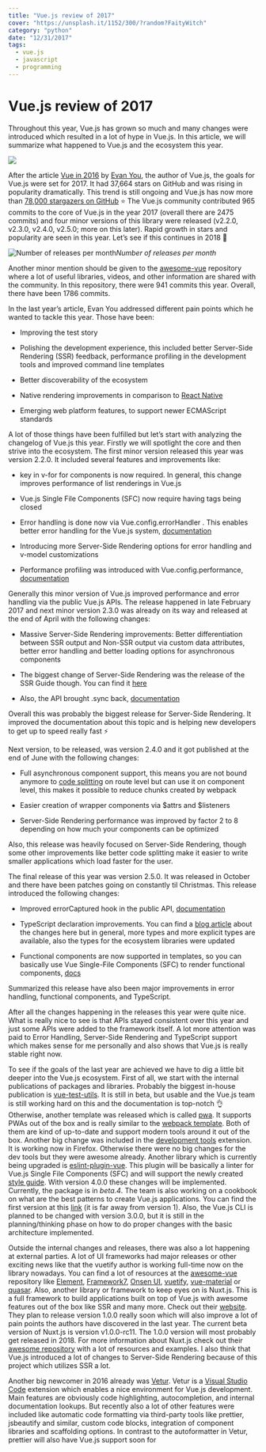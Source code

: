```yaml
---
title: "Vue.js review of 2017"
cover: "https://unsplash.it/1152/300/?random?FaityWitch"
category: "python"
date: "12/31/2017"
tags:
  - vue.js
  - javascript
  - programming
---
```


# Vue.js review of 2017

Throughout this year, Vue.js has grown so much and many changes were introduced which resulted in a lot of hype in Vue.js. In this article, we will summarize what happened to Vue.js and the ecosystem this year.

![](https://cdn-images-1.medium.com/max/4080/1*o_DF98Kq2orpNNHIpPcqmQ.png)

After the article [Vue in 2016](https://medium.com/the-vue-point/vue-in-2016-8df71d98bfb3#) by [Evan You](https://medium.com/@youyuxi), the author of Vue.js, the goals for Vue.js were set for 2017. It had 37,664 stars on GitHub and was rising in popularity dramatically. This trend is still ongoing and Vue.js has now more than [78,000 stargazers on GitHub](https://github.com/vuejs/vue/stargazers) ⭐ The Vue.js community contributed 965 commits to the core of Vue.js in the year 2017 (overall there are 2475 commits) and four minor versions of this library were released (v2.2.0, v2.3.0, v2.4.0, v2.5.0; more on this later). Rapid growth in stars and popularity are seen in this year. Let’s see if this continues in 2018 🚀

![Number of releases per month](https://cdn-images-1.medium.com/max/8880/1*UuxCc2n_qNGfYj8b11ktcQ.png)*Number of releases per month*

Another minor mention should be given to the [awesome-vue](https://github.com/vuejs/awesome-vue) repository where a lot of useful libraries, videos, and other information are shared with the community. In this repository, there were 941 commits this year. Overall, there have been 1786 commits.

In the last year’s article, Evan You addressed different pain points which he wanted to tackle this year. Those have been:

* Improving the test story

* Polishing the development experience, this included better Server-Side Rendering (SSR) feedback, performance profiling in the development tools and improved command line templates

* Better discoverability of the ecosystem

* Native rendering improvements in comparison to [React Native](https://facebook.github.io/react-native/)

* Emerging web platform features, to support newer ECMAScript standards

A lot of those things have been fulfilled but let’s start with analyzing the changelog of Vue.js this year. Firstly we will spotlight the core and then strive into the ecosystem. The first minor version released this year was version 2.2.0. It included several features and improvements like:

* key in v-for for components is now required. In general, this change improves performance of list renderings in Vue.js

* Vue.js Single File Components (SFC) now require having tags being closed

* Error handling is done now via Vue.config.errorHandler . This enables better error handling for the Vue.js system, [documentation](https://vuejs.org/v2/api/#errorHandler)

* Introducing more Server-Side Rendering options for error handling and v-model customizations

* Performance profiling was introduced with Vue.config.performance, [documentation](https://vuejs.org/v2/api/#performance)

Generally this minor version of Vue.js improved performance and error handling via the public Vue.js APIs. The release happened in late February 2017 and next minor version 2.3.0 was already on its way and released at the end of April with the following changes:

* Massive Server-Side Rendering improvements: Better differentiation between SSR output and Non-SSR output via custom data attributes, better error handling and better loading options for asynchronous components

* The biggest change of Server-Side Rendering was the release of the SSR Guide though. You can find it [here](https://vuejs.org/v2/guide/ssr.html)

* Also, the API brought .sync back, [documentation](https://vuejs.org/v2/guide/components.html#sync-Modifier)

Overall this was probably the biggest release for Server-Side Rendering. It improved the documentation about this topic and is helping new developers to get up to speed really fast ⚡

Next version, to be released, was version 2.4.0 and it got published at the end of June with the following changes:

* Full asynchronous component support, this means you are not bound anymore to [code splitting](https://webpack.js.org/guides/code-splitting/) on route level but can use it on component level, this makes it possible to reduce chunks created by webpack

* Easier creation of wrapper components via $attrs and $listeners

* Server-Side Rendering performance was improved by factor 2 to 8 depending on how much your components can be optimized

Also, this release was heavily focused on Server-Side Rendering, though some other improvements like better code splitting make it easier to write smaller applications which load faster for the user.

The final release of this year was version 2.5.0. It was released in October and there have been patches going on constantly til Christmas. This release introduced the following changes:

* Improved errorCaptured hook in the public API, [documentation](https://gist.github.com/yyx990803/9bdff05e5468a60ced06c29c39114c6b#error-handling-with-errorcaptured-hook)

* TypeScript declaration improvements. You can find a [blog article](https://medium.com/the-vue-point/upcoming-typescript-changes-in-vue-2-5-e9bd7e2ecf08) about the changes here but in general, more types and more explicit types are available, also the types for the ecosystem libraries were updated

* Functional components are now supported in templates, so you can basically use Vue Single-File Components (SFC) to render functional components, [docs](https://vue-loader.vuejs.org/en/features/functional.html)

Summarized this release have also been major improvements in error handling, functional components, and TypeScript.

After all the changes happening in the releases this year were quite nice. What is really nice to see is that APIs stayed consistent over this year and just some APIs were added to the framework itself. A lot more attention was paid to Error Handling, Server-Side Rendering and TypeScript support which makes sense for me personally and also shows that Vue.js is really stable right now.

To see if the goals of the last year are achieved we have to dig a little bit deeper into the Vue.js ecosystem. First of all, we start with the internal publications of packages and libraries. Probably the biggest in-house publication is [vue-test-utils](https://github.com/vuejs/vue-test-utils). It is still in beta, but usable and the Vue.js team is still working hard on this and the documentation is top-notch 👌 Otherwise, another template was released which is called [pwa](https://github.com/vuejs-templates/pwa). It supports PWAs out of the box and is really similar to the [webpack template](https://github.com/vuejs-templates/webpack). Both of them are kind of up-to-date and support modern tools around it out of the box. Another big change was included in the [development tools](https://github.com/vuejs/vue-devtools) extension. It is working now in Firefox. Otherwise there were no big changes for the dev tools but they were awesome already. Another library which is currently being upgraded is [eslint-plugin-vue](https://github.com/vuejs/eslint-plugin-vue). This plugin will be basically a linter for Vue.js Single File Components (SFC) and will support the newly created [style guide](https://vuejs.org/v2/style-guide/). With version 4.0.0 these changes will be implemented. Currently, the package is in *beta.4*. The team is also working on a cookbook on what are the best patterns to create Vue.js applications. You can find the first version at this [link](https://vuejs.org/v2/cookbook/index.html) (it is far away from version 1). Also, the Vue.js CLI is planned to be changed with version 3.0.0, but it is still in the planning/thinking phase on how to do proper changes with the basic architecture implemented.

Outside the internal changes and releases, there was also a lot happening at external parties. A lot of UI frameworks had major releases or other exciting news like that the vuetify author is working full-time now on the library nowadays. You can find a lot of resources at the [awesome-vue](https://github.com/vuejs/awesome-vue) repository like [Element](https://github.com/ElemeFE/element), [Framework7](https://github.com/framework7io/framework7), [Onsen UI](https://github.com/OnsenUI/OnsenUI), [vuetify](https://github.com/vuetifyjs/vuetify), [vue-material](https://github.com/vuematerial/vue-material) or [quasar](https://github.com/quasarframework/quasar). Also, another library or framework to keep eyes on is Nuxt.js. This is a full framework to build applications built on top of Vue.js with awesome features out of the box like SSR and many more. Check out their [website](https://nuxtjs.org/). They plan to release version 1.0.0 really soon which will also improve a lot of pain points the authors have discovered in the last year. The current beta version of Nuxt.js is version v1.0.0-rc11. The 1.0.0 version will most probably get released in 2018. For more information about Nuxt.js check out their [awesome repository](https://github.com/nuxt-community/awesome-nuxt) with a lot of resources and examples. I also think that Vue.js introduced a lot of changes to Server-Side Rendering because of this project which utilizes SSR a lot.

Another big newcomer in 2016 already was [Vetur](https://github.com/vuejs/vetur). Vetur is a [Visual Studio Code](https://code.visualstudio.com/) extension which enables a nice environment for Vue.js development. Main features are obviously code highlighting, autocompletion, and internal documentation lookups. But recently also a lot of other features were included like automatic code formatting via third-party tools like prettier, jsbeautify and similar, custom code blocks, integration of component libraries and scaffolding options. In contrast to the autoformatter in Vetur, prettier will also have Vue.js support soon for <script> and <style> tags. You can find the related pull request [here](https://github.com/prettier/prettier/pull/3563) but we need to wait for the next version of prettier. From twitter, I also heard that this will be integrated into the webpack template. With this autoformatting is not IDE/Editor-dependent anymore. Only feature which is missing about Vue.js integration for prettier is the autoformatting of the <template> tag.

On native integrations, there was also progress to show. [Weex](https://github.com/apache/incubator-weex/) is incubated now by apache and is being developed constantly. But what really popped up this year was [nativescript-vue](https://github.com/rigor789/nativescript-vue). This is an integration of Vue.js into nativescript to write native mobile applications with Vue.js components. It is not stable yet, but progress is begin made.

Another cool third-party tool which was introduced is [codesandbox](https://codesandbox.io/). It is an online editor like codepen but focused on React, Vue.js and many more front-end frameworks. It has support for Vue Single File Components and is working really great to demonstrate applications and small code snippets. If you want to check out the Vue.js template follow this [URL](https://codesandbox.io/s/vue). It is super simple to edit those files and working impressively easy and smooth.

Other than those coding-related changes there was also a lot happening in the community. The first ever Vue.js conference was hosted in Wrocław, Poland. You can find more information about the conference at [their site](http://conf.vuejs.org/) or [watch the talks](https://www.youtube.com/channel/UC9dJjbYeXjirDYYVfUD3bSw/videos). A small after-video of the conference can be viewed here:

<center><iframe width="560" height="315" src="https://www.youtube.com/embed/TsgdiXGWlIY" frameborder="0" allowfullscreen></iframe></center>

Besides the conference, a lot of meetups were founded or got a bigger attraction. Those meetups were hosted in different cities around the world like [Paris](https://www.meetup.com/Vuejs-Paris/), [New York](https://www.meetup.com/vueJsNYC/), [London](https://www.meetup.com/London-Vue-js-Meetup/), [Berlin](https://www.meetup.com/Vue-js-Berlin/), [Chicago](https://www.meetup.com/Chicago-Vue-js/), [Amsterdam](https://www.meetup.com/VueJSMeetupAmsterdam/), [Buenos Aires](https://www.meetup.com/vuenos-aires/), [Singapore](https://www.meetup.com/Vue-JS-Singapore/), [Medellín](https://www.meetup.com/Vue-JS-Medellin/), [Tel Aviv](https://www.meetup.com/VueIsrael), [Sydney](https://www.meetup.com/vue-sydney/), [Budapest](https://www.meetup.com/Vue-js-Budapest) and many more. If your city is not on this list go to [meetup.com](https://www.meetup.com) and look for a Vue.js meetup near your city or create one. You can also find help in different communication channels of Vue.js. One of those new communication channels is the new discord server. The chat of Vue.js officially moved away from gitter to discord since it is more community focused now. You can join the discord chat via [this link](https://chat.vuejs.org/). In other news, the core team also did an [AMA on hashnode](https://hashnode.com/ama/with-vuejs-team-cj7itlrki03ae62wuv2r2005s) this year. A lot of opinions and cool side notes are dropped there.

Moreover, Monterail did a survey about Vue.js this year. You can check it out [here](https://www.monterail.com/state-of-vuejs-report). Key points to get extracted are probably the problems Vue.js have in the opinion of the developers who are using the framework. Those pain points are for example that Vue.js is really unknown in the western world, that the future is not certain, no native mobile platform is supported well in comparison to something like React Native, that the scalability of large applications written with Vue.js is unclear or not explained great and the testing of Vue.js components is not enyojable.

Those pain points collide sometimes with the goals Evan set last year for Vue.js but they got resolved partly. Let’s review the goals:

***Improving the test story ***✔️

Now with [vue-test-utils](https://github.com/vuejs/vue-test-utils) and the [great documentation](https://vue-test-utils.vuejs.org/) around it, the integration into the Vue.js project templates and general more publicity, I think this goal is completely achieved. Ok, just the version 1.0.0 needs to be dropped and everyone will be happy.

***Polishing the development experience ***📈

With the improvements of the docs like the SSR Guide, the Style Guide or the upcoming Vue.js cookbook a lot of the documentation pain points are resolved. Nevertheless, I think it is important to also give guidance for large-scale applications and it is really hard to get through and having own ideas about how to structure this. Anyway, the performance profiler was included and gives more feedback to the developers. Also, a new project template was added and the Vue.js CLI rework is in progress right now.

***Better discoverability of the ecosystem ***⚙️

The goal was to get away from awesome-vue and create a rather central guide. This is happening with the cookbook and [Vue Curated](https://curated.vuejs.org/) but personally, I am a fan of awesome-vue and never really saw Vue Curated. Probably it is better to link to recommended resources more in the documentation but on the other hand, I like Vue.js about the freedom of the ecosystem.

***Native rendering improvements ***⚙️

With weex and nativescript-vue there are now two competitors in the native mobile market in terms of Vue.js. None of both reach React Native level though. Probably in the future, this will happen but with the recent rise of PWAs, the need for native mobile applications may decrease a bit (Apple is working on Service Workers now).

***Emerging web platform features ***📈

With the next major release of Vue.js, it will drop support for old browsers and just include evergreen browsers (including edge). You can read more about the plans of next version in the [AMA by the Vue.js core](https://hashnode.com/ama/with-vuejs-team-cj7itlrki03ae62wuv2r2005s) team. Basically, features would be developed for version 2 and 3 of the framework in parallel but version 3 has a different internal implementation and will be much faster. It was announced that most of the public APIs will stay the same and not many breaking changes will appear.

### Review

The year 2017 was really successful for Vue.js. Even though the goals are partly fulfilled, I think that most of the goals are somehow achieved or getting more traction. Vue.js is spreading and a lot more companies are using it now, including:

* Behance

* Adobe

* Chess.com

* GitLab

* HERE Technologies

* Car2Go

* IBM

* and many chinese companies like alibaba, ele.me

With more adoption, the need for a good ecosystem is also increasing and I think with the developments of the last year the community showed how much they love Vue.js and what pain points need to be tackled.

The documentation is also getting better. For example, providing first-hand documentation about Server-Side Rendering is improving developer satisfaction a lot. Other documentation and guides like the Vue.js Style Guide are supporting this idea too.

### What I look forward to in 2018

The main point missing for Vue.js right now is the native solution for mobile applications. Probably the solutions we have right now will improve and somehow catch up to React native. This will be really hard since React Native has a high adoption rate now and is backed by Facebook.

What I really look forward to are the Vue.js cookbook, the newly created CLI for Vue.js and the conferences and meetups happening the next year.

The Vue.js cookbook should provide examples of how to structure, setup projects and how to scale them which is one of the biggest disadvantages of the documentation right now. The newly Vue.js CLI will be awesome since the core should be more focused on other solutions like create-react-app, Next.js, Nuxt.js, and Poi. You can find the related issue at this [link](https://github.com/vuejs/vue-cli/issues/589). The architecture of the next version is already in place but functionality needs to be added here and there.

Another big thing is conferences. Last year Vue.js had one official conference. This year there are four which are announced. The first conference will be Vue.js Amsterdam in the Theater Amsterdam on the 16th of February. A lot of people of the core team will be there and give a talk. You can find more information about this event on the [website](https://www.frontenddeveloperlove.com/vuejsamsterdam/). The next conference will take place Sheraton New Orleans from 26th of March to the 28th of March. The 26th is a workshop day and the other two days are packed with talks. You can find out more on [their website](http://us.vuejs.org/). Also, there are conferences planned for [London in mid 2018](http://vuejs.london/) and again in Wrocław in late 2018.

It was an awesome Vue.js year and I hope Vue.js will continue to evolve like it has in this year.
> Thanks for reading this. You rock* 🤘*
> If you have any feedback or want to add something to this article just comment here. You can also follow me on [twitter](https://twitter.com/kevinpeters_) or visit my [personal site](https://www.kevinpeters.net/) to stay up-to-date about my blog articles and many more things.
